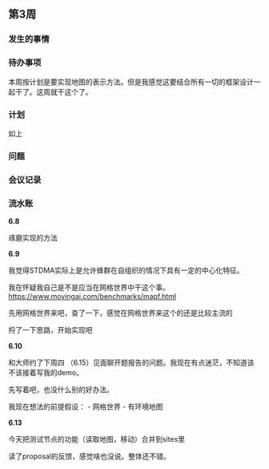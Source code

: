 ## 第3周

### 发生的事情

### 待办事项

本周按计划是要实现地图的表示方法。但是我感觉这要结合所有一切的框架设计一起干了。这周就干这个了。

### 计划

如上

### 问题

### 会议记录

### 流水账

**6.8**

琢磨实现的方法

**6.9**

我觉得STDMA实际上是允许蜂群在自组织的情况下具有一定的中心化特征。

我在怀疑我自己是不是应当在网格世界中干这个事。
https://www.movingai.com/benchmarks/mapf.html


先用网格世界来吧，查了一下，感觉在网格世界来这个的还是比较主流的

捋了一下思路，开始实现吧

**6.10**

和大师约了下周四 （6.15）见面聊开题报告的问题。我现在有点迷茫，不知道该不该接着写我的demo。

先写着吧，也没什么别的好办法。

我现在想法的前提假设：
    - 网格世界
    - 有环境地图

**6.13**

今天把测试节点的功能（读取地图，移动）合并到sites里

读了proposal的反馈，感觉啥也没说。整体还不错。

